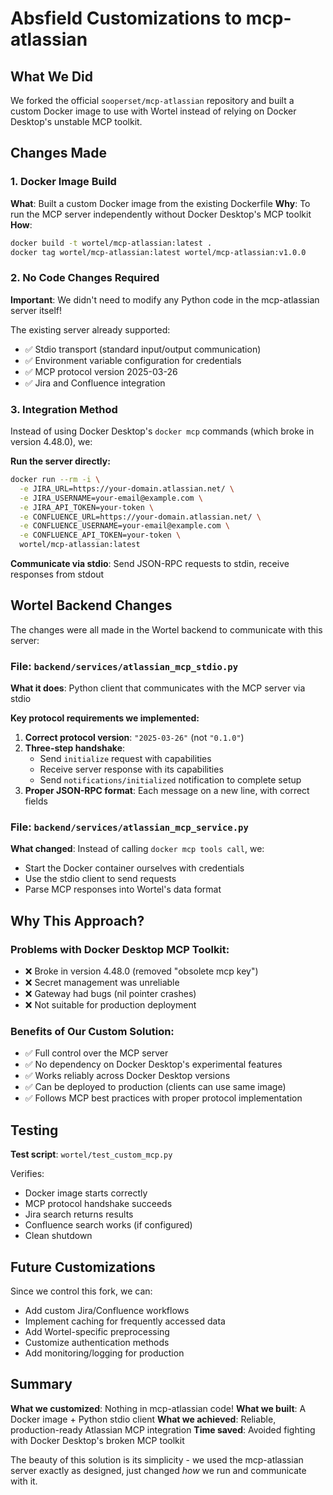 # Absfield Customizations to mcp-atlassian
## What We Did

We forked the official `sooperset/mcp-atlassian` repository and built a custom Docker image to use with Wortel instead of relying on Docker Desktop's unstable MCP toolkit.

## Changes Made

### 1. Docker Image Build
**What**: Built a custom Docker image from the existing Dockerfile
**Why**: To run the MCP server independently without Docker Desktop's MCP toolkit
**How**:
```bash
docker build -t wortel/mcp-atlassian:latest .
docker tag wortel/mcp-atlassian:latest wortel/mcp-atlassian:v1.0.0
```

### 2. No Code Changes Required
**Important**: We didn't need to modify any Python code in the mcp-atlassian server itself!

The existing server already supported:
- ✅ Stdio transport (standard input/output communication)
- ✅ Environment variable configuration for credentials
- ✅ MCP protocol version 2025-03-26
- ✅ Jira and Confluence integration

### 3. Integration Method
Instead of using Docker Desktop's `docker mcp` commands (which broke in version 4.48.0), we:

**Run the server directly:**
```bash
docker run --rm -i \
  -e JIRA_URL=https://your-domain.atlassian.net/ \
  -e JIRA_USERNAME=your-email@example.com \
  -e JIRA_API_TOKEN=your-token \
  -e CONFLUENCE_URL=https://your-domain.atlassian.net/ \
  -e CONFLUENCE_USERNAME=your-email@example.com \
  -e CONFLUENCE_API_TOKEN=your-token \
  wortel/mcp-atlassian:latest
```

**Communicate via stdio**: Send JSON-RPC requests to stdin, receive responses from stdout

## Wortel Backend Changes

The changes were all made in the Wortel backend to communicate with this server:

### File: `backend/services/atlassian_mcp_stdio.py`
**What it does**: Python client that communicates with the MCP server via stdio

**Key protocol requirements we implemented:**
1. **Correct protocol version**: `"2025-03-26"` (not `"0.1.0"`)
2. **Three-step handshake**:
   - Send `initialize` request with capabilities
   - Receive server response with its capabilities
   - Send `notifications/initialized` notification to complete setup
3. **Proper JSON-RPC format**: Each message on a new line, with correct fields

### File: `backend/services/atlassian_mcp_service.py`
**What changed**: Instead of calling `docker mcp tools call`, we:
- Start the Docker container ourselves with credentials
- Use the stdio client to send requests
- Parse MCP responses into Wortel's data format

## Why This Approach?

### Problems with Docker Desktop MCP Toolkit:
- ❌ Broke in version 4.48.0 (removed "obsolete mcp key")
- ❌ Secret management was unreliable
- ❌ Gateway had bugs (nil pointer crashes)
- ❌ Not suitable for production deployment

### Benefits of Our Custom Solution:
- ✅ Full control over the MCP server
- ✅ No dependency on Docker Desktop's experimental features
- ✅ Works reliably across Docker Desktop versions
- ✅ Can be deployed to production (clients can use same image)
- ✅ Follows MCP best practices with proper protocol implementation

## Testing

**Test script**: `wortel/test_custom_mcp.py`

Verifies:
- Docker image starts correctly
- MCP protocol handshake succeeds
- Jira search returns results
- Confluence search works (if configured)
- Clean shutdown

## Future Customizations

Since we control this fork, we can:
- Add custom Jira/Confluence workflows
- Implement caching for frequently accessed data
- Add Wortel-specific preprocessing
- Customize authentication methods
- Add monitoring/logging for production

## Summary

**What we customized**: Nothing in mcp-atlassian code!
**What we built**: A Docker image + Python stdio client
**What we achieved**: Reliable, production-ready Atlassian MCP integration
**Time saved**: Avoided fighting with Docker Desktop's broken MCP toolkit

The beauty of this solution is its simplicity - we used the mcp-atlassian server exactly as designed, just changed *how* we run and communicate with it.
